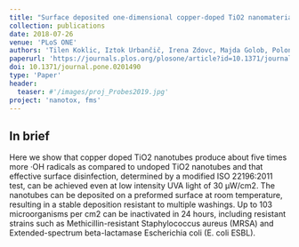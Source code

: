 ```yaml
---
title: "Surface deposited one-dimensional copper-doped TiO2 nanomaterials for prevention of health care acquired infections"
collection: publications
date: 2018-07-26
venue: 'PLoS ONE'
authors: 'Tilen Koklic, Iztok Urbančič, Irena Zdovc, Majda Golob, Polona Umek, Zoran Arsov, Goran Dražić, Štefan Pintarič, Martin Dobeic, Janez Štrancar'
paperurl: 'https://journals.plos.org/plosone/article?id=10.1371/journal.pone.0201490'
doi: 10.1371/journal.pone.0201490
type: 'Paper'
header:
  teaser: #'/images/proj_Probes2019.jpg'
project: 'nanotox, fms'
---
```

<!--
permalink: /publication/2020-10-09-Kokot-AdvMat
excerpt: 'We built the first in vitro model to predict nanomaterial-induced chronic inflammation'
citation: 'Your Name, You. (2009). &quot;Paper Title Number 1.&quot; <i>Journal 1</i>. 1(1).'
-->

In brief 
--------
Here we show that copper doped TiO2 nanotubes produce about five times more ·OH radicals as compared to undoped TiO2 nanotubes and that effective surface disinfection, determined by a modified ISO 22196:2011 test, 
can be achieved even at low intensity UVA light of 30 μW/cm2. The nanotubes can be deposited on a preformed surface at room temperature, resulting in a stable deposition resistant to multiple washings. 
Up to 103 microorganisms per cm2 can be inactivated in 24 hours, including resistant strains such as Methicillin-resistant Staphylococcus aureus (MRSA) and Extended-spectrum beta-lactamase Escherichia coli (E. coli ESBL).
